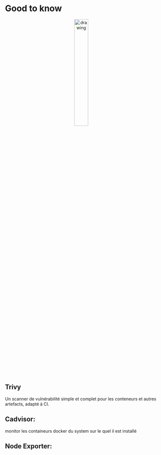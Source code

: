# Good to know
<div style="text-align:center">
<img src="../../img/did-you-know.gif" alt="drawing" style="width:30%; height:30%"/> 
</div>


## Trivy
Un scanner de vulnérabilité simple et complet pour les conteneurs et autres artefacts, adapté à CI.

## Cadvisor:
monitor les containeurs docker du system sur le quel il est installé

## Node Exporter:

